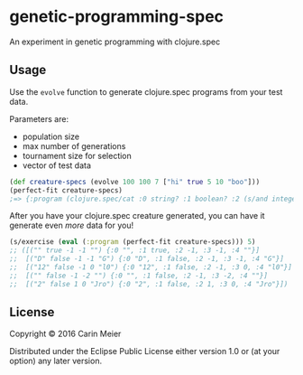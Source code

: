 # genetic-programming-spec

An experiment in genetic programming with clojure.spec

## Usage

Use the `evolve` function to generate clojure.spec programs from your test data.

Parameters are:
* population size
* max number of generations
* tournament size for selection
* vector of test data

```clojure
(def creature-specs (evolve 100 100 7 ["hi" true 5 10 "boo"]))
(perfect-fit creature-specs)
;=> {:program (clojure.spec/cat :0 string? :1 boolean? :2 (s/and integer? odd?) :3 integer? :4 string?), :score 100}
```

After you have your clojure.spec creature generated, you can have it generate even _more_ data for you!

```clojure
(s/exercise (eval (:program (perfect-fit creature-specs))) 5)
;; ([("" true -1 -1 "") {:0 "", :1 true, :2 -1, :3 -1, :4 ""}]
;;  [("D" false -1 -1 "G") {:0 "D", :1 false, :2 -1, :3 -1, :4 "G"}]
;;  [("12" false -1 0 "l0") {:0 "12", :1 false, :2 -1, :3 0, :4 "l0"}]
;;  [("" false -1 -2 "") {:0 "", :1 false, :2 -1, :3 -2, :4 ""}]
;;  [("2" false 1 0 "Jro") {:0 "2", :1 false, :2 1, :3 0, :4 "Jro"}])
```


## License

Copyright © 2016 Carin Meier

Distributed under the Eclipse Public License either version 1.0 or (at
your option) any later version.
